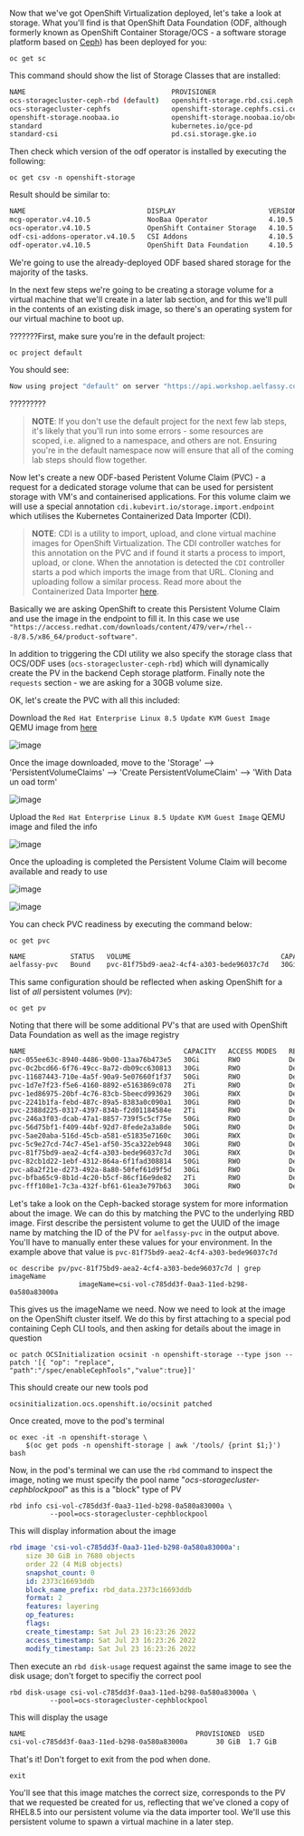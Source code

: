 Now that we've got OpenShift Virtualization deployed, let's take a look at storage. What you'll find is that OpenShift Data Foundation (ODF, although
formerly known as OpenShift Container Storage/OCS - a software storage platform based on [Ceph](https://www.redhat.com/en/technologies/storage/ceph)) has been deployed for you:

```execute-1
oc get sc
```

This command should show the list of Storage Classes that are installed:

~~~bash
NAME                                    PROVISIONER                             RECLAIMPOLICY   VOLUMEBINDINGMODE      ALLOWVOLUMEEXPANSION   AGE
ocs-storagecluster-ceph-rbd (default)   openshift-storage.rbd.csi.ceph.com      Delete          Immediate              true                   4d13h
ocs-storagecluster-cephfs               openshift-storage.cephfs.csi.ceph.com   Delete          Immediate              true                   4d13h
openshift-storage.noobaa.io             openshift-storage.noobaa.io/obc         Delete          Immediate              false                  4d13h
standard                                kubernetes.io/gce-pd                    Delete          WaitForFirstConsumer   true                   4d15h
standard-csi                            pd.csi.storage.gke.io                   Delete          WaitForFirstConsumer   true                   4d15h
~~~

Then check which version of the odf operator is installed by executing the following:

```execute-1
oc get csv -n openshift-storage
```

Result should be similar to:

~~~bash
NAME                              DISPLAY                       VERSION   REPLACES                          PHASE
mcg-operator.v4.10.5              NooBaa Operator               4.10.5    mcg-operator.v4.10.4              Succeeded
ocs-operator.v4.10.5              OpenShift Container Storage   4.10.5    ocs-operator.v4.10.4              Succeeded
odf-csi-addons-operator.v4.10.5   CSI Addons                    4.10.5    odf-csi-addons-operator.v4.10.4   Succeeded
odf-operator.v4.10.5              OpenShift Data Foundation     4.10.5    odf-operator.v4.10.4              Succeeded
~~~

We're going to use the already-deployed ODF based shared storage for the majority of the tasks.

In the next few steps we're going to be creating a storage volume for a virtual machine that we'll create in a later lab section, and for this we'll pull in the contents of an existing disk image, so there's an operating system for our virtual machine to boot up. 

???????First, make sure you're in the default project:

```execute-1
oc project default
```

You should see:

~~~bash
Now using project "default" on server "https://api.workshop.aelfassy.com:6443".
~~~
?????????

>**NOTE**: If you don't use the default project for the next few lab steps, it's likely that you'll run into some errors - some resources are scoped, i.e. aligned to a namespace, and others are not. Ensuring you're in the default namespace now will ensure that all of the coming lab steps should flow together.

Now let's create a new ODF-based Peristent Volume Claim (PVC) - a request for a dedicated storage volume that can be used for persistent storage with VM's and containerised applications. For this volume claim we will use a special annotation `cdi.kubevirt.io/storage.import.endpoint` which utilises the Kubernetes Containerized Data Importer (CDI).

> **NOTE**: CDI is a utility to import, upload, and clone virtual machine images for OpenShift Virtualization. The CDI controller watches for this annotation on the PVC and if found it starts a process to import, upload, or clone. When the annotation is detected the `CDI` controller starts a pod which imports the image from that URL. Cloning and uploading follow a similar process. Read more about the Containerized Data Importer [here](https://github.com/kubevirt/containerized-data-importer).

Basically we are asking OpenShift to create this Persistent Volume Claim and use the image in the endpoint to fill it. In this case we use `"https://access.redhat.com/downloads/content/479/ver=/rhel---8/8.5/x86_64/product-software"`.

In addition to triggering the CDI utility we also specify the storage class that OCS/ODF uses (`ocs-storagecluster-ceph-rbd`) which will dynamically create the PV in the backend Ceph storage platform. Finally note the `requests` section - we are asking for a 30GB volume size.

OK, let's create the PVC with all this included:

Download the `Red Hat Enterprise Linux 8.5 Update KVM Guest Image` QEMU image from [here](https://access.redhat.com/downloads/content/479/ver=/rhel---8/8.5/x86_64/product-software)

![image](https://user-images.githubusercontent.com/64369864/180614252-f634ef3f-78de-48fd-8178-2aa7e894785a.png)


Once the image downloaded, move to the 'Storage' --> 'PersistentVolumeClaims' --> 'Create PersistentVolumeClaim' --> 'With Data un oad torm' 

![image](https://user-images.githubusercontent.com/64369864/180614282-f5a1ddd0-c2c0-4e9c-b1f9-5fb20d837b8e.png)

Upload the `Red Hat Enterprise Linux 8.5 Update KVM Guest Image` QEMU image and filed the info

![image](https://user-images.githubusercontent.com/64369864/180614366-cf234cdf-621d-4c6e-93e2-bc82a17af1de.png)

Once the uploading is completed the Persistent Volume Claim will become available and ready to use

![image](https://user-images.githubusercontent.com/64369864/180614421-aff72504-ac53-4e64-9e44-f8b66894f2ea.png)

![image](https://user-images.githubusercontent.com/64369864/180614454-9bc9ea76-1b09-4856-a5c5-0058d3a83af3.png)

You can check PVC readiness by executing the command below:

```execute-1 
oc get pvc
```

~~~bash
NAME           STATUS   VOLUME                                     CAPACITY   ACCESS MODES   STORAGECLASS                  AGE
aelfassy-pvc   Bound    pvc-81f75bd9-aea2-4cf4-a303-bede96037c7d   30Gi       RWX            ocs-storagecluster-ceph-rbd   19m
~~~

This same configuration should be reflected when asking OpenShift for a list of *all* persistent volumes (`PV`):

```execute-1 
oc get pv
```

Noting that there will be some additional PV's that are used with OpenShift Data Foundation as well as the image registry

~~~bash
NAME                                       CAPACITY   ACCESS MODES   RECLAIM POLICY   STATUS   CLAIM                                                            STORAGECLASS                  REASON   AGE
pvc-055ee63c-8940-4486-9b00-13aa76b473e5   30Gi       RWO            Delete           Bound    openshift-virtualization-os-images/centos7-680e9b4e0fba          standard                               4d19h
pvc-0c2bcd66-6f76-49cc-8a72-db09cc630813   30Gi       RWO            Delete           Bound    openshift-virtualization-os-images/rhel9-e04dfadb2d71            standard                               4d19h
pvc-11687443-710e-4a5f-90a9-5e07660f1f37   50Gi       RWO            Delete           Bound    openshift-storage/db-noobaa-db-pg-0                              ocs-storagecluster-ceph-rbd            4d18h
pvc-1d7e7f23-f5e6-4160-8892-e5163869c078   2Ti        RWO            Delete           Bound    openshift-storage/ocs-deviceset-standard-1-data-0d5wx6           standard                               4d18h
pvc-1ed86975-20bf-4c76-83cb-5beecd993629   30Gi       RWX            Delete           Bound    openshift-virtualization-os-images/rhel8                         ocs-storagecluster-ceph-rbd            4d17h
pvc-2241b1fa-febd-487c-89a5-8383a0c090a1   30Gi       RWO            Delete           Bound    openshift-virtualization-os-images/rhel8-d8b84352ee28            standard                               4d19h
pvc-2388d225-0317-4397-834b-f2d01184584e   2Ti        RWO            Delete           Bound    openshift-storage/ocs-deviceset-standard-2-data-0lng2s           standard                               4d18h
pvc-246a3f03-dcab-47a1-8857-739f5c5cf75e   50Gi       RWO            Delete           Bound    openshift-storage/rook-ceph-mon-c                                standard                               4d18h
pvc-56d75bf1-f409-44bf-92d7-8fede2a3a8de   50Gi       RWO            Delete           Bound    openshift-storage/rook-ceph-mon-a                                standard                               4d18h
pvc-5ae20aba-516d-45cb-a581-e51835e7160c   30Gi       RWX            Delete           Bound    openshift-virtualization-os-images/centos-stream9-d4a96992f850   ocs-storagecluster-ceph-rbd            4d6h
pvc-5c9e27cd-74c7-45e1-af50-35ca322eb948   30Gi       RWO            Delete           Bound    openshift-virtualization-os-images/fedora-3b3fc310abea           standard                               4d19h
pvc-81f75bd9-aea2-4cf4-a303-bede96037c7d   30Gi       RWX            Delete           Bound    workshop/aelfassy-pvc                                            ocs-storagecluster-ceph-rbd            22m
pvc-82cb1d22-1ebf-4312-864a-6f1fad308814   50Gi       RWO            Delete           Bound    openshift-storage/rook-ceph-mon-b                                standard                               4d18h
pvc-a8a2f21e-d273-492a-8a80-50fef61d9f5d   30Gi       RWO            Delete           Bound    openshift-virtualization-os-images/centos-stream9-8f10faac35fa   standard                               4d19h
pvc-bfba65c9-8b1d-4c20-b5cf-86cf16e9de82   2Ti        RWO            Delete           Bound    openshift-storage/ocs-deviceset-standard-0-data-0dm6v5           standard                               4d18h
pvc-fff108e1-7c3a-432f-bf61-61ea3e797b63   30Gi       RWO            Delete           Bound    openshift-virtualization-os-images/centos-stream8-178796a2fbe3   standard                               4d19h
~~~

Let's take a look on the Ceph-backed storage system for more information about the image. We can do this by matching the PVC to the underlying RBD image. First describe the persistent volume to get the UUID of the image name by matching the ID of the PV for `aelfassy-pvc` in the output above. You'll have to manually enter these values for your environment. In the example above that value is `pvc-81f75bd9-aea2-4cf4-a303-bede96037c7d` 


```
oc describe pv/pvc-81f75bd9-aea2-4cf4-a303-bede96037c7d | grep imageName
                 imageName=csi-vol-c785dd3f-0aa3-11ed-b298-0a580a83000a
```

This gives us the imageName we need. Now we need to look at the image on the OpenShift cluster itself. We do this by first attaching to a special pod containing Ceph CLI tools, and then asking for details about the image in question

```execute-1 
oc patch OCSInitialization ocsinit -n openshift-storage --type json --patch '[{ "op": "replace", "path":"/spec/enableCephTools","value":true}]'

```
This should create our new tools pod

```
ocsinitialization.ocs.openshift.io/ocsinit patched
```
Once created, move to the pod's terminal

```execute-1 
oc exec -it -n openshift-storage \
    $(oc get pods -n openshift-storage | awk '/tools/ {print $1;}') bash
```

Now, in the pod's terminal we can use the `rbd` command to inspect the image, noting we must specify the pool name "*ocs-storagecluster-cephblockpool*" as this is a "block" type of PV

```
rbd info csi-vol-c785dd3f-0aa3-11ed-b298-0a580a83000a \
          --pool=ocs-storagecluster-cephblockpool
```

This will display information about the image

~~~yaml
rbd image 'csi-vol-c785dd3f-0aa3-11ed-b298-0a580a83000a':
	size 30 GiB in 7680 objects
	order 22 (4 MiB objects)
	snapshot_count: 0
	id: 2373c16693ddb
	block_name_prefix: rbd_data.2373c16693ddb
	format: 2
	features: layering
	op_features:
	flags:
	create_timestamp: Sat Jul 23 16:23:26 2022
	access_timestamp: Sat Jul 23 16:23:26 2022
	modify_timestamp: Sat Jul 23 16:23:26 2022
~~~

Then execute an `rbd disk-usage` request against the same image to see the disk usage; don't forget to specifiy the correct pool

```
rbd disk-usage csi-vol-c785dd3f-0aa3-11ed-b298-0a580a83000a \
          --pool=ocs-storagecluster-cephblockpool
```

This will display the usage

~~~bash
NAME                                          PROVISIONED  USED
csi-vol-c785dd3f-0aa3-11ed-b298-0a580a83000a       30 GiB  1.7 GiB
~~~

That's it! Don't forget to exit from the pod when done.

```execute-1 
exit
```

You'll see that this image matches the correct size, corresponds to the PV that we requested be created for us, reflecting that we've cloned a copy of RHEL8.5 into our persistent volume via the data importer tool. We'll use this persistent volume to spawn a virtual machine in a later step.
